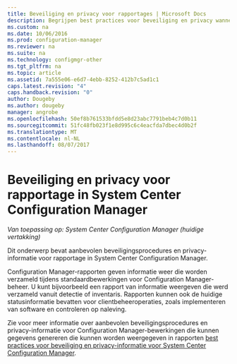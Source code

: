 ```yaml
---
title: Beveiliging en privacy voor rapportages | Microsoft Docs
description: Begrijpen best practices voor beveiliging en privacy wanneer u van de rapportagefunctionaliteit in Configuration Manager gebruikmaakt.
ms.custom: na
ms.date: 10/06/2016
ms.prod: configuration-manager
ms.reviewer: na
ms.suite: na
ms.technology: configmgr-other
ms.tgt_pltfrm: na
ms.topic: article
ms.assetid: 7a555e06-e6d7-4ebb-8252-412b7c5ad1c1
caps.latest.revision: "4"
caps.handback.revision: "0"
author: Dougeby
ms.author: dougeby
manager: angrobe
ms.openlocfilehash: 50ef8b761533bfdd5e8d23abc7791beb4c7d0b11
ms.sourcegitcommit: 51fc48fb023f1e8d995c6c4eacfda7dbec4d0b2f
ms.translationtype: MT
ms.contentlocale: nl-NL
ms.lasthandoff: 08/07/2017
---
```

# <a name="security-and-privacy-for-reporting-in-system-center-configuration-manager"></a>Beveiliging en privacy voor rapportage in System Center Configuration Manager

*Van toepassing op: System Center Configuration Manager (huidige vertakking)*

Dit onderwerp bevat aanbevolen beveiligingsprocedures en privacy-informatie voor rapportage in System Center Configuration Manager.  

 Configuration Manager-rapporten geven informatie weer die worden verzameld tijdens standaardbewerkingen voor Configuration Manager-beheer. U kunt bijvoorbeeld een rapport van informatie weergeven die werd verzameld vanuit detectie of inventaris. Rapporten kunnen ook de huidige statusinformatie bevatten voor clientbeheeroperaties, zoals implementeren van software en controleren op naleving.  

 Zie voor meer informatie over aanbevolen beveiligingsprocedures en privacy-informatie voor Configuration Manager-bewerkingen die kunnen gegevens genereren die kunnen worden weergegeven in rapporten [best practices voor beveiliging en privacy-informatie voor System Center Configuration Manager](../../plan-design/security/security-best-practices-and-privacy-information.md).  
